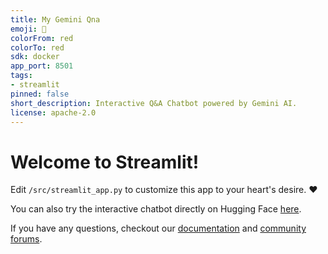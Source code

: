 ```yaml
---
title: My Gemini Qna
emoji: 🚀
colorFrom: red
colorTo: red
sdk: docker
app_port: 8501
tags:
- streamlit
pinned: false
short_description: Interactive Q&A Chatbot powered by Gemini AI.
license: apache-2.0
---
```


# Welcome to Streamlit!

Edit `/src/streamlit_app.py` to customize this app to your heart's desire. :heart:

You can also try the interactive chatbot directly on Hugging Face [here](https://huggingface.co/spaces/milarsinam/my-gemini-qna).

If you have any questions, checkout our [documentation](https://docs.streamlit.io) and [community
forums](https://discuss.streamlit.io).
